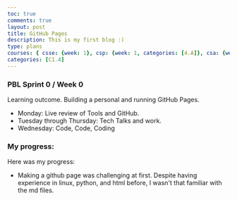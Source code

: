 ```yaml
---
toc: true
comments: true
layout: post
title: GitHub Pages
description: This is my first blog :)
type: plans
courses: { csse: {week: 1}, csp: {week: 1, categories: [4.A]}, csa: {week: 0} }
categories: [C1.4]
---
```


### PBL Sprint 0 / Week 0
Learning outcome. Building a personal and running GitHub Pages.
- Monday: Live review of Tools and GitHub.
- Tuesday through Thursday: Tech Talks and work.
- Wednesday: Code, Code, Coding

### My progress:
Here was my progress:
- Making a github page was challenging at first. Despite having experience in linux, python, and html before, I wasn't that familiar with the md files.